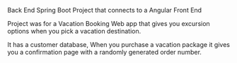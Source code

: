 Back End Spring Boot Project that connects to a Angular Front End

Project was for a Vacation Booking Web app that gives you excursion options when you pick a vacation destination.

It has a customer database, When you purchase a vacation package it gives you a confirmation page with a randomly generated order number.
